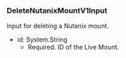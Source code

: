 ### DeleteNutanixMountV1Input
Input for deleting a Nutanix mount.

- id: System.String
  - Required. ID of the Live Mount.
